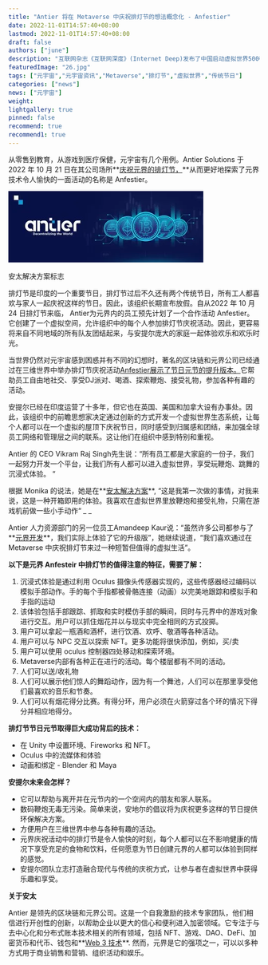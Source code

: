 ```yaml
---
title: "Antier 将在 Metaverse 中庆祝排灯节的想法概念化 - Anfestier"
date: 2022-11-01T14:57:40+08:00
lastmod: 2022-11-01T14:57:40+08:00
draft: false
authors: ["june"]
description: "互联网杂志《互联网深度》(Internet Deep)发布了中国启动虚拟世界500强企业排名，涵盖应用、硬件、人工智能算法、游戏、人工智能人类、娱乐媒体等领域。"
featuredImage: "26.jpg"
tags: ["元宇宙","元宇宙资讯","Metaverse","排灯节","虚拟世界","传统节日"]
categories: ["news"]
news: ["元宇宙"]
weight: 
lightgallery: true
pinned: false
recommend: true
recommend1: true
---
```


从零售到教育，从游戏到医疗保健，元宇宙有几个用例。Antier Solutions 于2022 年 10 月 21 日在其公司场所**[庆祝元界的排灯节，](https://www.antiersolutions.com/anfestier-we-unleashed-diwali-in-metaverse-with-great-enthusiasm/)**从而更好地探索了元界技术令人愉快的一面活动的名称是 Anfestier。

![安太解决方案标志](25.png)

安太解决方案标志

排灯节是印度的一个重要节日，排灯节过后不久还有两个传统节日，所有工人都喜欢与家人一起庆祝这样的节日。因此，该组织长期宣布放假。自从2022 年 10 月24 日排灯节来临， Antier为元界内的员工预先计划了一个合作活动 Anfestier。它创建了一个虚拟空间，允许组织中的每个人参加排灯节庆祝活动。因此，更容易将来自不同地域的所有队友团结起来，与安提尔庞大的家庭一起体验欢乐和欢乐时光。

当世界仍然对元宇宙感到困惑并有不同的幻想时，著名的区块链和元界公司已经通过在三维世界中举办排灯节庆祝活动[Anfestier展示了节日元节的提升版本。](https://www.youtube.com/watch?v=L-3x43z2e1E)它帮助员工自由地社交、享受DJ派对、喝酒、探索鞭炮、接受礼物，参加各种有趣的活动。

安提尔已经在印度运营了十多年，但它也在英国、美国和加拿大设有办事处。因此，该组织中的前瞻思想家决定通过创新的方式开发一个虚拟世界生态系统，让每个人都可以在一个虚拟的屋顶下庆祝节日，同时感受到归属感和团结，来加强全球员工网络和管理层之间的联系。这让他们在组织中感到特别和重视。

Antier 的 CEO Vikram Raj Singh先生说：“所有员工都是大家庭的一份子，我们一起努力开发一个平台，让我们所有人都可以进入虚拟世界，享受玩鞭炮、跳舞的沉浸式体验。 “

根据 Monika 的说法，她是在**[安太解决方案](https://www.antiersolutions.com/)**, “这是我第一次做的事情，对我来说，这是一种开箱即用的体验。我喜欢在虚拟世界里放鞭炮和接受礼物，只需在游戏机前做一些小手动作“ _ _

Antier 人力资源部门的另一位员工Amandeep Kaur说：“虽然许多公司都参与了**[元界开发](https://www.antiersolutions.com/metaverse-development/)**，我们实际上体验了它的升级版”，她继续说道，“我们喜欢通过在 Metaverse 中庆祝排灯节来过一种短暂但值得的虚拟生活”。

**以下是元界 Anfesteir 中排灯节的值得注意的特征，需要了解：**

1. 沉浸式体验是通过利用 Oculus 摄像头传感器实现的，这些传感器经过编码以模拟手部动作。手的每个手指都被骨骼连接（动画）以完美地跟踪和模拟手和手指的运动
2. 该体验包括手部跟踪、抓取和实时模仿手部的瞬间，同时与元界中的游戏对象进行交互。用户可以抓住烟花并以与现实中完全相同的方式投掷。
3. 用户可以拿起一瓶酒和酒杯，进行饮酒、欢呼、敬酒等各种活动。
4. 用户可以与 NPC 交互以探索 NFT。更多功能将很快添加，例如，买/卖
5. 用户可以使用 oculus 控制器四处移动和探索环境。
6. Metaverse内部有各种正在进行的活动。每个楼层都有不同的活动。
7. 人们可以送/收礼物
8. 人们可以展示他们惊人的舞蹈动作，因为有一个舞池，人们可以在那里享受他们最喜欢的音乐和节奏。
9. 人们可以有烟花得分比赛。有得分环，用户必须在火箭穿过各个环的情况下得分并相应地得分。

**排灯节节日元节取得巨大成功背后的技术：**

- 在 Unity 中设置环境、Fireworks 和 NFT。
- Oculus 中的流媒体和体验
- 动画和绑定 - Blender 和 Maya

**安提尔未来会怎样？**

- 它可以帮助与离开并在元节内的一个空间内的朋友和家人联系。
- 数码鞭炮无毒无污染。简单来说，安地尔的倡议将为庆祝更多这样的节日提供环保解决方案。
- 方便用户在三维世界中参与各种有趣的活动。
- 元界庆祝活动中的排灯节是令人愉快的时刻，每个人都可以在不影响健康的情况下享受充足的食物和饮料，任何愿意为节日创建元界的人都可以体验到同样的感觉。
- 安提尔团队立志打造融合现代与传统的庆祝方式，让参与者在虚拟世界中获得乐趣和享受。

**关于安太**

Antier 是领先的区块链和元界公司。这是一个自我激励的技术专家团队，他们相信进行开创性的创新，以帮助企业以更大的信心和便利进入加密领域。它专注于与去中心化和分布式账本技术相关的所有领域，包括 NFT、游戏、DAO、DeFi、加密货币和代币、钱包和**[Web 3 技术](https://www.antiersolutions.com/web-3-0-development/)**. 然而，元界是它的强项之一，可以以多种方式用于商业销售和营销、组织活动和娱乐。